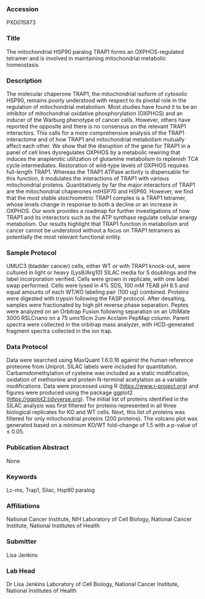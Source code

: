 ### Accession
PXD015873

### Title
The mitochondrial HSP90 paralog TRAP1 forms an OXPHOS-regulated tetramer and is involved in maintaining mitochondrial metabolic homeostasis

### Description
The molecular chaperone TRAP1, the mitochondrial isoform of cytosolic HSP90, remains poorly understood with respect to its pivotal role in the regulation of mitochondrial metabolism. Most studies have found it to be an inhibitor of mitochondrial oxidative phosphorylation (OXPHOS) and an inducer of the Warburg phenotype of cancer cells. However, others have reported the opposite and there is no consensus on the relevant TRAP1 interactors. This calls for a more comprehensive analysis of the TRAP1 interactome and of how TRAP1 and mitochondrial metabolism mutually affect each other. We show that the disruption of the gene for TRAP1 in a panel of cell lines dysregulates OXPHOS by a metabolic rewiring that induces the anaplerotic utilization of glutamine metabolism to replenish TCA cycle intermediates. Restoration of wild-type levels of OXPHOS requires full-length TRAP1. Whereas the TRAP1 ATPase activity is dispensable for this function, it modulates the interactions of TRAP1 with various mitochondrial proteins. Quantitatively by far the major interactors of TRAP1 are the mitochondrial chaperones mtHSP70 and HSP60. However, we find that the most stable stoichiometric TRAP1 complex is a TRAP1 tetramer, whose levels change in response to both a decline or an increase in OXPHOS. Our work provides a roadmap for further investigations of how TRAP1 and its interactors such as the ATP synthase regulate cellular energy metabolism. Our results highlight that TRAP1 function in metabolism and cancer cannot be understood without a focus on TRAP1 tetramers as potentially the most relevant functional entity.

### Sample Protocol
UMUC3 (bladder cancer) cells, either WT or with TRAP1 knock-out, were cultured in light or heavy (Lys8/Arg10) SILAC media for 5 doublings and the label incorporation verified. Cells were grown in replicate, with one label swap performed. Cells were lysed in 4% SDS, 100 mM TEAB pH 8.5 and equal amounts of each WT/KO labeling pair (100 ug) combined. Proteins were digested with trypsin following the FASP protocol. After desalting, samples were fractionated by high pH reverse phase separation. Peptes were analyzed on an Orbitrap Fusion following separation on an UltiMate 3000 RSLCnano on a 75 umx15cm 2um Acclaim PepMap column. Parent spectra were collected in the orbitrap mass analyzer, with HCD-generated fragment spectra collected in the ion trap.

### Data Protocol
Data were searched using MaxQuant 1.6.0.16 against the human reference proteome from Uniprot. SILAC labels were included for quantitation. Carbamidomethylation of cysteine was included as a static modification, oxidation of methionine and protein N-terminal acetylation as a variable modifications. Data were processed using R (https://www.r-project.org) and figures were produced using the package ggplot2 (https://ggplot2.tidyverse.org). The initial list of proteins identified in the SILAC analysis was first filtered for proteins represented in all three biological replicates for KO and WT cells. Next, this list of proteins was filtered for only mitochondrial proteins (200 proteins). The volcano plot was generated based on a minimum KO/WT fold-change of 1.5 with a p-value of ≤ 0.05.

### Publication Abstract
None

### Keywords
Lc-ms, Trap1, Silac, Hsp90 paralog

### Affiliations
National Cancer Institute, NIH
Laboratory of Cell Biology, National Cancer Institute, National Institutes of Health

### Submitter
Lisa Jenkins

### Lab Head
Dr Lisa Jenkins
Laboratory of Cell Biology, National Cancer Institute, National Institutes of Health


